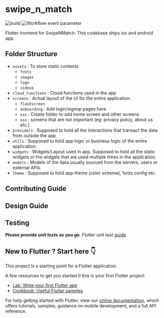 # swipe_n_match

![build](https://github.com/ashersuman/swipe-n-match/actions/workflows/main.yml/badge.svg)
![Workflow event parameter](https://github.com/github/ashersuman/swipe-n-match/actions/workflows/main.yml/badge.svg?event=push)

Flutter frontend for SwipeNMatch.
This codebase ships ios and android app.

## Folder Structure
- `assets` : To store static contents
  - `fonts`
  - `images`
  - `logo`
  - `videos`
- `cloud_functions` : Cloud functions used in the app
- `screens` : Actual layout of the UI for the entire application. 
  - `flashscreen`
  - `onboarding` : Add login/signup pages here
  - `xxx` : Create folder to add home screen and other screens
  - `xxx` : screens that are not important (eg: privacy policy, about us etc.)
- `providers` : Supposed to hold all the interactions that transact the data from outside the app
- `utils` : Supposed to hold app logic or business logic of the entire application.
- `widgets` : Widgets/Layout used in app. Supposed to hold all the static widgets or the widgets that are used multiple times in the application.
- `models` : Models of the data usually sourced from the servers, users or external APIs.
- `theme` : Supposed to hold app theme (color scheme), fonts config etc. 

## Contributing Guide

## Design Guide

## Testing
**Please provide _unit tests_ as you go**.
Flutter unit test [guide](https://docs.flutter.dev/cookbook/testing/unit/introduction)

## New to Flutter ? Start here 👇

This project is a starting point for a Flutter application.

A few resources to get you started if this is your first Flutter project:

- [Lab: Write your first Flutter app](https://flutter.dev/docs/get-started/codelab)
- [Cookbook: Useful Flutter samples](https://flutter.dev/docs/cookbook)

For help getting started with Flutter, view our
[online documentation](https://flutter.dev/docs), which offers tutorials,
samples, guidance on mobile development, and a full API reference.
